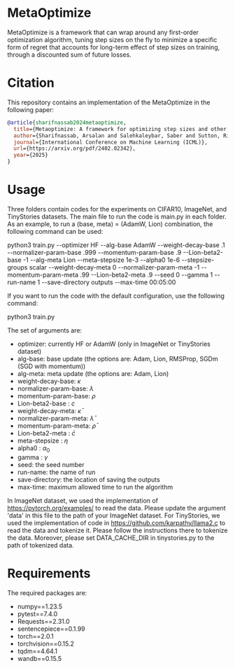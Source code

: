# MetaOptimize

MetaOptimize is a framework that can wrap around any first-order optimization algorithm, tuning step sizes on the fly to minimize a specific form of regret that accounts for long-term effect of step sizes on training, through a discounted sum of future losses.

# Citation

This repository contains an implementation of the MetaOptimize in the following paper:

```bibtex
@article{sharifnassab2024metaoptimize,
  title={Metaoptimize: A framework for optimizing step sizes and other meta-parameters},
  author={Sharifnassab, Arsalan and Salehkaleybar, Saber and Sutton, Richard},
  journal={International Conference on Machine Learning (ICML)},
  url={https://arxiv.org/pdf/2402.02342},
  year={2025}
}
```

# Usage

Three folders contain codes for the experiments on CIFAR10, ImageNet, and TinyStories datasets. The main file to run the code is main.py in each folder. As an example, to run a (base, meta) = (AdamW, Lion) combination, the following command can be used:

python3 train.py --optimizer HF --alg-base AdamW --weight-decay-base .1 --normalizer-param-base .999 --momentum-param-base .9 --Lion-beta2-base -1 --alg-meta Lion --meta-stepsize 1e-3 --alpha0 1e-6 --stepsize-groups scalar --weight-decay-meta 0 --normalizer-param-meta -1 --momentum-param-meta .99 --Lion-beta2-meta .9 --seed 0 --gamma 1 --run-name 1 --save-directory outputs --max-time 00:05:00

If you want to run the code with the default configuration, use the following command:

python3 train.py


The set of arguments are:
* optimizer: currently HF or AdamW (only in ImageNet or TinyStories dataset)
* alg-base: base update (the options are: Adam, Lion, RMSProp, SGDm (SGD with momentum))
* alg-meta: meta update (the options are: Adam, Lion)
* weight-decay-base: $\kappa$
* normalizer-param-base: $\lambda$
* momentum-param-base: $\rho$
* Lion-beta2-base : $c$
* weight-decay-meta: $\bar{\kappa}$
* normalizer-param-meta: $\bar{\lambda}$
* momentum-param-meta: $\bar{\rho}$
* Lion-beta2-meta : $\bar{c}$
* meta-stepsize : $\eta$
* alpha0 : $\alpha_0$
* gamma : $\gamma$ 
* seed: the seed number
* run-name: the name of run
* save-directory: the location of saving the outputs
* max-time: maximum allowed time to run the algorithm

In ImageNet dataset, we used the implementation of https://pytorch.org/examples/ to read the data. Please update the argument 'data' in this file to the path of your ImageNet dataset. For TinyStories, we used the implementation of code in https://github.com/karpathy/llama2.c to read the data and tokenize it. Please follow the instructions there to tokenize the data. Moreover, please set DATA_CACHE_DIR in tinystories.py to the path of tokenized data.

# Requirements

The required packages are:
* numpy==1.23.5
* pytest==7.4.0
* Requests==2.31.0
* sentencepiece==0.1.99
* torch==2.0.1
* torchvision==0.15.2
* tqdm==4.64.1
* wandb==0.15.5



